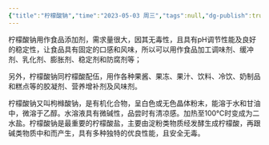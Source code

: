 ```yaml
---
{"title":"柠檬酸钠","time":"2023-05-03 周三","tags":null,"dg-publish":true,"permalink":"/300 评价/Z 配料详解/柠檬酸钠/","dgPassFrontmatter":true,"created":"2024-01-25T18:45:04.000+08:00","updated":"2024-01-25T18:45:04.000+08:00"}
---
```



柠檬酸钠用作食品添加剂，需求量很大，因其无毒性，且具有pH调节性能及良好的稳定性，让食品具有固定的口感和风味，所以可以用作食品加工调味剂、缓冲剂、乳化剂、膨胀剂、稳定剂和防腐剂等；

另外，柠檬酸钠同柠檬酸配伍，用作各种果酱、果冻、果汁、饮料、冷饮、奶制品和糕点等的胶凝剂、营养增补剂及风味剂。

柠檬酸钠又叫枸橼酸钠，是有机化合物，呈白色或无色晶体粉末，能溶于水和甘油中，微溶于乙醇。水溶液具有微碱性，品尝时有清凉感。加热至100℃时变成为二水盐。柠檬酸钠是最重要的柠檬酸盐，主要由淀粉类物质经发酵生成柠檬酸，再跟碱类物质中和而产生，具有多种独特的优良性能，且安全无毒。